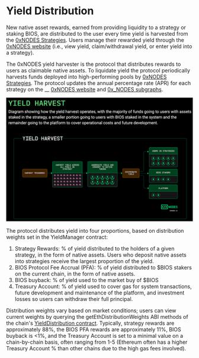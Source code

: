 # Yield Distribution

New native asset rewards, earned from providing liquidity to a strategy or staking BIOS, are distributed to the user every time yield is harvested from the [0xNODES Strategies](native-strategies.md). Users manage their rewarded yield through the [0xNODES website](https://system11.0xnodes.io) (i.e., view yield, claim/withdrawal yield, or enter yield into a strategy).

The 0xNODES yield harvester is the protocol that distributes rewards to users as claimable native assets. To liquidate yield the protocol periodically harvests funds deployed into high-performing pools by [0xNODES Strategies](native-strategies.md)_._ The protocol updates the annual percentage rate (APR) for each strategy on the __ [0xNODES website](https://system11.0xnodes.io) and [0x\_NODES subgraphs](../subgraphs/0xnodes-subgraphs.md).

![](<../.gitbook/assets/yield harvest.png>)

The protocol distributes yield into four proportions, based on distribution weights set in the YieldManager contract:

1. Strategy Rewards: % of yield distributed to the holders of a given strategy, in the form of native assets. Users who deposit native assets into strategies receive the largest proportion of the yield.
2. BIOS Protocol Fee Accrual (PFA): % of yield distributed to $BIOS stakers on the current chain, in the form of native assets.
3. BIOS buyback: % of yield used to the market buy of $BIOS&#x20;
4. Treasury Account: % of yield used to cover gas for system transactions, future development and maintenance of the platform, and investment losses so users can withdraw their full principal.

Distribution weights vary based on market conditions; users can view current weights by querying the getEthDistributionWeights ABI methods of the chain's [YieldDistribution contract](../contracts/other-contracts.md). Typically, strategy rewards are approximately 88%, the BIOS PFA rewards are approximately 11%, BIOS buyback is <1%, and the Treasury Account is set to a minimal value on a chain-by-chain basis, often ranging from 1-5 (Ethereum often has a higher Treasury Account % than other chains due to the high gas fees involved).
